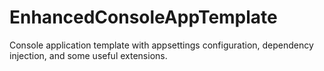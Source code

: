 # EnhancedConsoleAppTemplate
Console application template with appsettings configuration, dependency injection, and some useful extensions.
